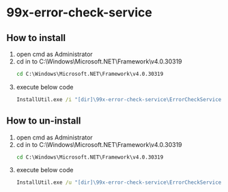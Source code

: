 99x-error-check-service
=======================

How to install
----

1. open cmd as Administrator
2. cd in to C:\Windows\Microsoft.NET\Framework\v4.0.30319
	```bat
	cd C:\Windows\Microsoft.NET\Framework\v4.0.30319
	```
3. execute below code
	```bat
	InstallUtil.exe /i "[dir]\99x-error-check-service\ErrorCheckService\bin\Debug\ErrorCheckService.exe"
	```
	
How to un-install
----

1. open cmd as Administrator
2. cd in to C:\Windows\Microsoft.NET\Framework\v4.0.30319
	```bat
	cd C:\Windows\Microsoft.NET\Framework\v4.0.30319
	```
3. execute below code
	```bat
	InstallUtil.exe /u "[dir]\99x-error-check-service\ErrorCheckService\bin\Debug\ErrorCheckService.exe"
	```
	
